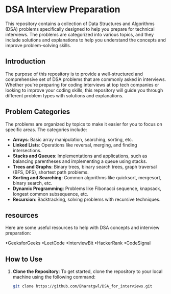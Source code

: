 # DSA Interview Preparation

This repository contains a collection of Data Structures and Algorithms (DSA) problems specifically designed to help you prepare for technical interviews. The problems are categorized into various topics, and they include solutions and explanations to help you understand the concepts and improve problem-solving skills.

## Introduction

The purpose of this repository is to provide a well-structured and comprehensive set of DSA problems that are commonly asked in interviews. Whether you're preparing for coding interviews at top tech companies or looking to improve your coding skills, this repository will guide you through different problem types with solutions and explanations.

## Problem Categories

The problems are organized by topics to make it easier for you to focus on specific areas. The categories include:

- **Arrays**: Basic array manipulation, searching, sorting, etc.
- **Linked Lists**: Operations like reversal, merging, and finding intersections.
- **Stacks and Queues**: Implementations and applications, such as balancing parentheses and implementing a queue using stacks.
- **Trees and Graphs**: Binary trees, binary search trees, graph traversal (BFS, DFS), shortest path problems.
- **Sorting and Searching**: Common algorithms like quicksort, mergesort, binary search, etc.
- **Dynamic Programming**: Problems like Fibonacci sequence, knapsack, longest common subsequence, etc.
- **Recursion**: Backtracking, solving problems with recursive techniques.

## resources
Here are some useful resources to help with DSA concepts and interview preparation:

•GeeksforGeeks
•LeetCode
•InterviewBit
•HackerRank
•CodeSignal


## How to Use

1. **Clone the Repository**:
   To get started, clone the repository to your local machine using the following command:
   ```bash
   git clone https://github.com/Bharatgwl/DSA_for_interviews.git
   ```

